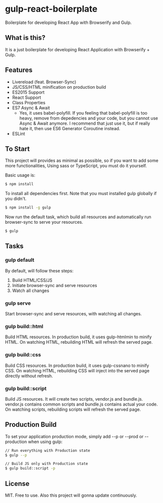 # gulp-react-boilerplate
Boilerplate for developing React App with Browserify and Gulp.


## What is this?
It is a just boilerplate for developing React Application with Browserify + Gulp.


## Features
- Livereload (feat. Browser-Sync)
- JS/CSS/HTML minification on production build
- ES2015 Support
- React Support
- Class Properties
- ES7 Async & Await
	- Yes, it uses babel-polyfill. If you feeling that babel-polyfill is too heavy, remove from depedencies and your code, but you cannot use Async & Await anymore. I recommend that just use it, but if really hate it, then use ES6 Generator Coroutine instead.
- ESLint


## To Start
This project will provides as minimal as possible, so if you want to add some more functionalities, 
Using sass or TypeScript, you must do it yourself.

Basic usage is:

```bash
$ npm install
```

To install all dependencies first. Note that you must installed gulp globally if you didn't.
```bash
$ npm install -g gulp
```

Now run the default task, which build all resources and automatically run browser-sync to serve your resources.
```bash
$ gulp
```


## Tasks
### gulp default
By default, will follow these steps:

1. Build HTML/CSS/JS
2. Initiate browser-sync and serve resources
3. Watch all changes

### gulp serve
Start browser-sync and serve resources, with watching all changes.

### gulp build::html
Build HTML resources. In production build, it uses gulp-htmlmin to minify HTML.
On watching HTML, rebuilding HTML will refresh the served page.

### gulp build::css
Build CSS resources. In production build, it uses gulp-cssnano to minify CSS.
On watching HTML, rebuilding CSS will inject into the served page directly without refresh.

### gulp build::script
Build JS resources. It will create two scripts, vendor.js and bundle.js.
vendor.js contains common scripts and bundle.js contains actual your code.
On watching scripts, rebuilding scripts will refresh the served page.


## Production Build
To set your application production mode, simply add --p or --prod or --production when using gulp:

```bash
// Run everything with Production state
$ gulp --p

// Build JS only with Production state
$ gulp build::script -p
```


## License
MIT. Free to use. Also this project will gonna update continuously.